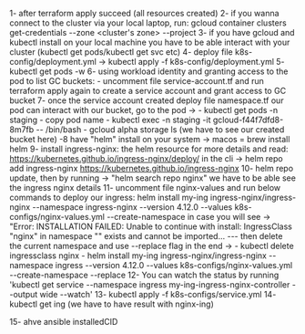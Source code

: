 1- after terraform apply succeed (all resources created)
2- if you wanna connect to the cluster via your local laptop, run: gcloud container clusters get-credentials <cluster name> --zone <cluster's zone> --project <project ID>
3- if you have gcloud and kubectl install on your local machine you have to be able interact with your cluster (kubectl get pods/kubectl get svc etc)
4- deploy file k8s-config/deployment.yml -> kubectl apply -f k8s-config/deployment.yml
5- kubectl get pods -w
6- using workload identity and granting access to the pod to list GC buckets:
    - uncomment file service-account.tf and run terraform apply again to create a service account and grant access to GC bucket
7- once the service account created deploy file namespace.tf
our pod can interact with our bucket, go to the pod ->
    - kubectl get pods -n staging
    - copy pod name
    - kubectl exec -n staging -it gcloud-f44f7dfd8-8m7fb -- /bin/bash
    - gcloud alpha storage ls (we have to see our created bucket here)
-8 have "helm" install on your system -> macos = brew install helm
9- install ingress-nginx: the helm resource for more details and read: https://kubernetes.github.io/ingress-nginx/deploy/
in the cli -> helm repo add ingress-nginx https://kubernetes.github.io/ingress-nginx
10- helm repo update, then by running -> "helm search repo nginx" we have to be able see the ingress nginx details
11- uncomment file nginx-values and run below commands to deploy our ingress:
helm install my-ing ingress-nginx/ingress-nginx --namespace ingress-nginx --version 4.12.0 --values k8s-configs/nginx-values.yml --create-namespace
in case you will see -> "Error: INSTALLATION FAILED: Unable to continue with install: IngressClass "nginx" in namespace "" exists and cannot be imported... --- then delete the current namespace and use --replace flag in the end ->
    - kubectl delete ingressclass nginx
    - helm install my-ing ingress-nginx/ingress-nginx --namespace ingress --version 4.12.0 --values k8s-configs/nginx-values.yml --create-namespace --replace
12- You can watch the status by running 'kubectl get service --namespace ingress my-ing-ingress-nginx-controller --output wide --watch'
13- kubectl apply -f k8s-configs/service.yml
14- kubectl get ing (we have to have result with nginx-ing)

15- ahve ansible installedCID